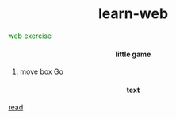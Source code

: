 <style>
    h1,h2,h3,h4{
        text-align: center;
    }
    p{
        color: green;
    }
</style>    

# learn-web
web exercise

#### little game
1. move box [Go](https://eyedeng.github.io/learn-web/game-move-box.html)

#### text
 [read](https://eyedeng.github.io/learn-web/z/)
